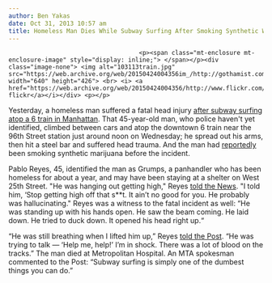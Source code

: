 ```yaml
---
author: Ben Yakas
date: Oct 31, 2013 10:57 am
title: Homeless Man Dies While Subway Surfing After Smoking Synthetic Weed
---
```


	
										<p><span class="mt-enclosure mt-enclosure-image" style="display: inline;"> </span></p><div class="image-none"> <img alt="103113train.jpg" src="https://web.archive.org/web/20150424004356im_/http://gothamist.com/attachments/byakas/103113train.jpg" width="640" height="426"> <br> <i> <a href="https://web.archive.org/web/20150424004356/http://www.flickr.com/photos/smoothdude/482197699/">smoothdude&apos;s flickr</a></i></div> <p></p>

<p>Yesterday, a homeless man suffered a fatal head injury <a href="https://web.archive.org/web/20150424004356/http://gothamist.com/2013/10/30/subway_surfer_suffers_head_injury_a.php">after subway surfing atop a 6 train in Manhattan</a>. That 45-year-old man, who police haven&apos;t yet identified, climbed between cars and atop the downtown 6 train near the 96th Street station just around noon on Wednesday; he spread out his arms, then hit a steel bar and suffered head trauma. And the man had <a href="https://web.archive.org/web/20150424004356/http://www.nydailynews.com/new-york/man-rushed-hospital-riding-top-subway-article-1.1501501">reportedly</a> been smoking synthetic marijuana before the incident.</p>

<p>Pablo Reyes, 45, identified the man as Grumps, a panhandler who has been homeless for about a year, and may have been staying at a shelter on West 25th Street. &quot;He was hanging out getting high,&quot; Reyes <a href="https://web.archive.org/web/20150424004356/http://www.nydailynews.com/new-york/man-rushed-hospital-riding-top-subway-article-1.1501501">told the News</a>. &quot;I told him, &#x2018;Stop getting high off that s**t. It ain&#x2019;t no good for you. He probably was hallucinating.&quot; Reyes was a witness to the fatal incident as well: &#x201C;He was standing up with his hands open. He saw the beam coming. He laid down. He tried to duck down. It opened his head right up.&#x201C;</p>

<p>&#x201C;He was still breathing when I lifted him up,&#x201D; Reyes <a href="https://web.archive.org/web/20150424004356/http://nypost.com/2013/10/30/rider-hit-by-beam-while-subway-surfing/">told the Post</a>. &#x201C;He was trying to talk &#x2014; &#x2018;Help me, help!&#x2019; I&#x2019;m in shock. There was a lot of blood on the tracks.&#x201D; The man died at Metropolitan Hospital. An MTA spokesman commented to the Post: &#x201C;Subway surfing is simply one of the dumbest things you can do.&#x201D;</p>					
										
									
				